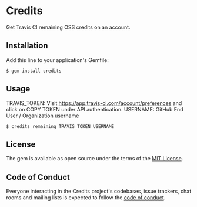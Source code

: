 # Credits

Get Travis CI remaining OSS credits on an account.

## Installation

Add this line to your application's Gemfile:

    $ gem install credits

## Usage
TRAVIS_TOKEN: Visit https://app.travis-ci.com/account/preferences and click on COPY TOKEN under API authentication.
USERNAME: GitHub End User / Organization username

    $ credits remaining TRAVIS_TOKEN USERNAME



## License

The gem is available as open source under the terms of the [MIT License](https://opensource.org/licenses/MIT).

## Code of Conduct

Everyone interacting in the Credits project's codebases, issue trackers, chat rooms and mailing lists is expected to follow the [code of conduct](https://github.com/[USERNAME]/credits/blob/master/CODE_OF_CONDUCT.md).
